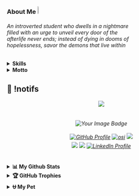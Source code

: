 

<!-- <p align="center">
<img src="https://capsule-render.vercel.app/api?type=waving&height=100&color=gradient&reversal=true"/> </p>  -->

<!--<img src="https://media.giphy.com/media/odKUQFwZfsGRI5ctD7/giphy.gif" width="200" height="200" alt="Pikachu GIF"/></a>

![Profile Image](https://github.com/osiristape/osiristape/blob/main/profile_gitbug_optimized.png) 
<img src="https://github.com/osiristape/osiristape/blob/main/anime_1858504493.png" height="20%" width="20%"/> -->

### About Me <img src="https://media.tenor.com/uUNcnHwYJQEAAAAj/running-pikachu-transparent-snivee.gif" height="5%" width="5%"/>
<h6> An introverted student who dwells in a nightmare <br> filled with an urge to unveil every door of the <br> afterlife never ends; instead of dying in dooms of <br> hopelessness, savor the demons that live within </h6>




<details>
<summary><b>Skills</b></summary>
<div>

[![My Skills](https://skillicons.dev/icons?i=html,css,js,bootstrap,cpp,java,python,php)](https://skillicons.dev)

</div>
   
<summary><b>Learning</b></summary>
<div>
  
[![Learning](https://skillicons.dev/icons?i=go,nextjs,dart,flutter)](https://skillicons.dev)
  
</div>
</details>

</details>
<details>
  <summary><b>Motto</b></summary>
<div>

- **"nadelen worden voordelen."**
  
</div>
</details>

## 🍿 !notifs 
<h6 align="center">
  <img src="https://moe-counter.glitch.me/get/@osiristape?theme=rule34"/>
</h6>
    <!--<p align="center"> <a href="https://spotify-github-profile.kittinanx.com/api/view?uid=312vprgbiy5vh2vocqkmqv6jjlli&redirect=true">
        <img title="spotify-github-profile" alt="spotify" src="https://spotify-recently-played-readme.vercel.app/api?user=312vprgbiy5vh2vocqkmqv6jjlli&count=5&unique=true&width=400"/></a--> 
       <!-- https://spotify-github-profile.kittinanx.com/api/view?uid=312vprgbiy5vh2vocqkmqv6jjlli&cover_image=false&theme=default&show_offline=true&background_color=121212&interchange=false
    https://spotify-github-profile.kittinanx.com/api/view?uid=312vprgbiy5vh2vocqkmqv6jjlli&redirect=true--
    https://profile-counter.glitch.me/osiristape/count.svg?
    </p>-->

<h6 align="center">
    <img src="https://tryhackme-badges.s3.amazonaws.com/osiristape.png" alt="Your Image Badge" /> <br><br>
  <!--<img title="spotify-github-profile" alt="spotify" src="https://spotify-github-profile.kittinanx.com/api/view.svg?uid=313hfc2beewahvywizatlu63l4f4&cover_image=false&theme=default&show_offline=true&background_color=121212&interchange=true&bar_color_cover=false"/><br><br>-->
  <a href="https://github.com/andraceli" target="_blank">
    <img src="https://img.shields.io/badge/GitHub-%23181717.svg?&style=for-the-badge&logo=github&logoColor=white" alt="GitHub Profile" style="margin-bottom: 5px;" /></a>
  <a href="https://x.com/flopsicle0000" target="_blank">
    <img src="https://img.shields.io/badge/X-%23000000.svg?&style=for-the-badge&logo=x&logoColor=white" alt= osi style="margin-bottom: 5px;" /></a>
  <a href="https://instagram.com/osiristape">
  <img src="https://img.shields.io/badge/instagram-%23000000.svg?&style=for-the-badge&logo=instagram&logoColor=white alt=instagram style="margin-bottom: 5px;" /></a> 
  <a href="https://www.youtube.com/@osiristape"> <br>
  <img src="https://img.shields.io/badge/youtube-%23EE4831.svg?&style=for-the-badge&logo=youtube&logoColor=white alt=youtube style="margin-bottom: 5px;" /></a> 
  <a href="https://infosec.exchange/@mewu">
  <img src="https://img.shields.io/badge/Mastodon-6364FF?logo=mastodon&logoColor=fff&style=for-the-badge" /></a>
  <a href="https://es.linkedin.com/in/amgacedo" target="_blank">
    <img src="https://img.shields.io/badge/LinkedIn-%230077B5.svg?&style=for-the-badge&logo=linkedin&logoColor=white" alt="LinkedIn Profile" style="margin-bottom: 5px;" />
</a>

  
  <!--
  <img src="https://spotify-recently-played-readme.vercel.app/api?user=312vprgbiy5vh2vocqkmqv6jjlli&count=10&unique=true&width=400" alt="Spotify recently played"/> -->

</h6>

##


<!-- <div align="center">
<img src="https://quotes-github-readme.vercel.app/api?type=horizontal&theme=dark"/> 
</div> -->

<details>
  <summary><b>📊 My Github Stats</b></summary>

<h6 align="center">

  <img src="https://gh-readme-profile.vercel.app/api?username=osiristape&theme=neon-dark&border_width=0&border_radius=15.2&hide_border=true">

</h6>
</details>


<details>
  <summary><b>🏆 GitHub Trophies</b></summary>

<div align="center">
  
![](https://github-profile-trophy.vercel.app/?username=osiristape&theme=onedark&no-frame=true&no-bg=true&margin-w=4)

</div>
</details>

<details>
  <summary><b>⛎ My Pet</b></summary>

<div align="center">
<picture>
  <source media="(prefers-color-scheme: dark)" srcset="https://raw.githubusercontent.com/osiristape/osiristape/output/github-contribution-grid-snake-dark.svg">
  <source media="(prefers-color-scheme: light)" srcset="https://raw.githubusercontent.com/osiristape/osiristape/output/github-contribution-grid-snake.svg">
  <img alt="github contribution grid snake animation" src="https://raw.githubusercontent.com/osiristape/osiristape/output/github-contribution-grid-snake.svg">
</picture>
</div>
</details>
<!--
### 
<div align="center">
</div>
### 💤
<p align="center"> 
<img title="testing" alt="memes" width="70%" height="70%" src="imginsert.png"/> --> 
<!--<img src="https://capsule-render.vercel.app/api?type=waving&height=100&color=gradient&reversal=false&section=footer"/>-->
</p>


